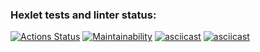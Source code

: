 ### Hexlet tests and linter status:
[![Actions Status](https://github.com/pobedinskiy/fullstack-javascript-project-44/workflows/hexlet-check/badge.svg)](https://github.com/pobedinskiy/fullstack-javascript-project-44/actions)
[![Maintainability](https://api.codeclimate.com/v1/badges/f982eda981506b719104/maintainability)](https://codeclimate.com/github/pobedinskiy/fullstack-javascript-project-44/maintainability)
[![asciicast](https://asciinema.org/a/Z3u6bjAzNa4LK4gei0ib6qJv3.svg)](https://asciinema.org/a/Z3u6bjAzNa4LK4gei0ib6qJv3)
[![asciicast](https://asciinema.org/a/wOkEqvclaxrXauSIXLkjBQ9sU.svg)](https://asciinema.org/a/wOkEqvclaxrXauSIXLkjBQ9sU)
